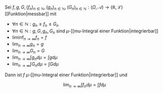 Sei $f, g, G, (f_n)_{n \in \mathbb{N}}, (g_n)_{n \in \mathbb{N}}, (G_n)_{n \in \mathbb{N}} : (\Omega, \mathcal{A}) \to (\mathbb{R}, \mathcal{L})$ [[Funktion|messbar]] mit
- $\forall n \in \mathbb{N} : g_n \le f_n \le G_n$
- $\forall n \in \mathbb{N} : g, G, g_n, G_n$ sind $\mu$-[[mu-Integral einer Funktion|integrierbar]]
- $\liminf_{n \to \infty} f_n = f$
- $\lim_{n \to \infty} g_n = g$
- $\lim_{n \to \infty} G_n = G$
- $\lim_{n \to \infty} \int g_n d\mu = \int g d\mu$
- $\lim_{n \to \infty} \int G_n d\mu = \int G d\mu$

Dann ist $f$ $\mu$-[[mu-Integral einer Funktion|integrierbar]] und

$$
	\lim_{n \to \infty} \int f_n d\mu = \int f d\mu
$$